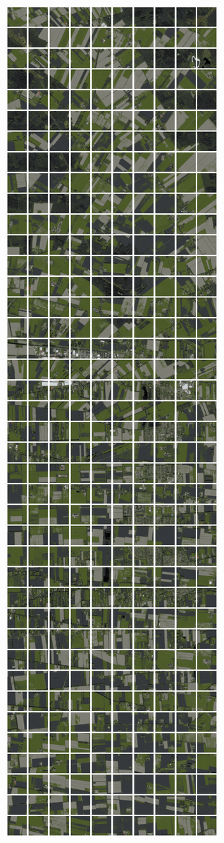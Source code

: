 <html>
<div>
<img src="https://github.com/HakkaTjakka/NL_TILE_MAP/blob/main/18/639/-1053/r.6390.-10530.png" height="44" width="44">
<img src="https://github.com/HakkaTjakka/NL_TILE_MAP/blob/main/18/639/-1053/r.6391.-10530.png" height="44" width="44">
<img src="https://github.com/HakkaTjakka/NL_TILE_MAP/blob/main/18/639/-1053/r.6392.-10530.png" height="44" width="44">
<img src="https://github.com/HakkaTjakka/NL_TILE_MAP/blob/main/18/639/-1053/r.6393.-10530.png" height="44" width="44">
<img src="https://github.com/HakkaTjakka/NL_TILE_MAP/blob/main/18/639/-1053/r.6394.-10530.png" height="44" width="44">
<img src="https://github.com/HakkaTjakka/NL_TILE_MAP/blob/main/18/639/-1053/r.6395.-10530.png" height="44" width="44">
<img src="https://github.com/HakkaTjakka/NL_TILE_MAP/blob/main/18/639/-1053/r.6396.-10530.png" height="44" width="44">
<img src="https://github.com/HakkaTjakka/NL_TILE_MAP/blob/main/18/639/-1053/r.6397.-10530.png" height="44" width="44">
<img src="https://github.com/HakkaTjakka/NL_TILE_MAP/blob/main/18/639/-1053/r.6398.-10530.png" height="44" width="44">
<img src="https://github.com/HakkaTjakka/NL_TILE_MAP/blob/main/18/639/-1053/r.6399.-10530.png" height="44" width="44">
<img src="https://github.com/HakkaTjakka/NL_TILE_MAP/blob/main/18/640/-1053/r.6400.-10530.png" height="44" width="44">
<img src="https://github.com/HakkaTjakka/NL_TILE_MAP/blob/main/18/640/-1053/r.6401.-10530.png" height="44" width="44">
<img src="https://github.com/HakkaTjakka/NL_TILE_MAP/blob/main/18/640/-1053/r.6402.-10530.png" height="44" width="44">
<img src="https://github.com/HakkaTjakka/NL_TILE_MAP/blob/main/18/640/-1053/r.6403.-10530.png" height="44" width="44">
<img src="https://github.com/HakkaTjakka/NL_TILE_MAP/blob/main/18/640/-1053/r.6404.-10530.png" height="44" width="44">
<img src="https://github.com/HakkaTjakka/NL_TILE_MAP/blob/main/18/640/-1053/r.6405.-10530.png" height="44" width="44">
<img src="https://github.com/HakkaTjakka/NL_TILE_MAP/blob/main/18/640/-1053/r.6406.-10530.png" height="44" width="44">
<img src="https://github.com/HakkaTjakka/NL_TILE_MAP/blob/main/18/640/-1053/r.6407.-10530.png" height="44" width="44">
<img src="https://github.com/HakkaTjakka/NL_TILE_MAP/blob/main/18/640/-1053/r.6408.-10530.png" height="44" width="44">
<img src="https://github.com/HakkaTjakka/NL_TILE_MAP/blob/main/18/640/-1053/r.6409.-10530.png" height="44" width="44">
<br>
<img src="https://github.com/HakkaTjakka/NL_TILE_MAP/blob/main/18/639/-1053/r.6390.-10529.png" height="44" width="44">
<img src="https://github.com/HakkaTjakka/NL_TILE_MAP/blob/main/18/639/-1053/r.6391.-10529.png" height="44" width="44">
<img src="https://github.com/HakkaTjakka/NL_TILE_MAP/blob/main/18/639/-1053/r.6392.-10529.png" height="44" width="44">
<img src="https://github.com/HakkaTjakka/NL_TILE_MAP/blob/main/18/639/-1053/r.6393.-10529.png" height="44" width="44">
<img src="https://github.com/HakkaTjakka/NL_TILE_MAP/blob/main/18/639/-1053/r.6394.-10529.png" height="44" width="44">
<img src="https://github.com/HakkaTjakka/NL_TILE_MAP/blob/main/18/639/-1053/r.6395.-10529.png" height="44" width="44">
<img src="https://github.com/HakkaTjakka/NL_TILE_MAP/blob/main/18/639/-1053/r.6396.-10529.png" height="44" width="44">
<img src="https://github.com/HakkaTjakka/NL_TILE_MAP/blob/main/18/639/-1053/r.6397.-10529.png" height="44" width="44">
<img src="https://github.com/HakkaTjakka/NL_TILE_MAP/blob/main/18/639/-1053/r.6398.-10529.png" height="44" width="44">
<img src="https://github.com/HakkaTjakka/NL_TILE_MAP/blob/main/18/639/-1053/r.6399.-10529.png" height="44" width="44">
<img src="https://github.com/HakkaTjakka/NL_TILE_MAP/blob/main/18/640/-1053/r.6400.-10529.png" height="44" width="44">
<img src="https://github.com/HakkaTjakka/NL_TILE_MAP/blob/main/18/640/-1053/r.6401.-10529.png" height="44" width="44">
<img src="https://github.com/HakkaTjakka/NL_TILE_MAP/blob/main/18/640/-1053/r.6402.-10529.png" height="44" width="44">
<img src="https://github.com/HakkaTjakka/NL_TILE_MAP/blob/main/18/640/-1053/r.6403.-10529.png" height="44" width="44">
<img src="https://github.com/HakkaTjakka/NL_TILE_MAP/blob/main/18/640/-1053/r.6404.-10529.png" height="44" width="44">
<img src="https://github.com/HakkaTjakka/NL_TILE_MAP/blob/main/18/640/-1053/r.6405.-10529.png" height="44" width="44">
<img src="https://github.com/HakkaTjakka/NL_TILE_MAP/blob/main/18/640/-1053/r.6406.-10529.png" height="44" width="44">
<img src="https://github.com/HakkaTjakka/NL_TILE_MAP/blob/main/18/640/-1053/r.6407.-10529.png" height="44" width="44">
<img src="https://github.com/HakkaTjakka/NL_TILE_MAP/blob/main/18/640/-1053/r.6408.-10529.png" height="44" width="44">
<img src="https://github.com/HakkaTjakka/NL_TILE_MAP/blob/main/18/640/-1053/r.6409.-10529.png" height="44" width="44">
<br>
<img src="https://github.com/HakkaTjakka/NL_TILE_MAP/blob/main/18/639/-1053/r.6390.-10528.png" height="44" width="44">
<img src="https://github.com/HakkaTjakka/NL_TILE_MAP/blob/main/18/639/-1053/r.6391.-10528.png" height="44" width="44">
<img src="https://github.com/HakkaTjakka/NL_TILE_MAP/blob/main/18/639/-1053/r.6392.-10528.png" height="44" width="44">
<img src="https://github.com/HakkaTjakka/NL_TILE_MAP/blob/main/18/639/-1053/r.6393.-10528.png" height="44" width="44">
<img src="https://github.com/HakkaTjakka/NL_TILE_MAP/blob/main/18/639/-1053/r.6394.-10528.png" height="44" width="44">
<img src="https://github.com/HakkaTjakka/NL_TILE_MAP/blob/main/18/639/-1053/r.6395.-10528.png" height="44" width="44">
<img src="https://github.com/HakkaTjakka/NL_TILE_MAP/blob/main/18/639/-1053/r.6396.-10528.png" height="44" width="44">
<img src="https://github.com/HakkaTjakka/NL_TILE_MAP/blob/main/18/639/-1053/r.6397.-10528.png" height="44" width="44">
<img src="https://github.com/HakkaTjakka/NL_TILE_MAP/blob/main/18/639/-1053/r.6398.-10528.png" height="44" width="44">
<img src="https://github.com/HakkaTjakka/NL_TILE_MAP/blob/main/18/639/-1053/r.6399.-10528.png" height="44" width="44">
<img src="https://github.com/HakkaTjakka/NL_TILE_MAP/blob/main/18/640/-1053/r.6400.-10528.png" height="44" width="44">
<img src="https://github.com/HakkaTjakka/NL_TILE_MAP/blob/main/18/640/-1053/r.6401.-10528.png" height="44" width="44">
<img src="https://github.com/HakkaTjakka/NL_TILE_MAP/blob/main/18/640/-1053/r.6402.-10528.png" height="44" width="44">
<img src="https://github.com/HakkaTjakka/NL_TILE_MAP/blob/main/18/640/-1053/r.6403.-10528.png" height="44" width="44">
<img src="https://github.com/HakkaTjakka/NL_TILE_MAP/blob/main/18/640/-1053/r.6404.-10528.png" height="44" width="44">
<img src="https://github.com/HakkaTjakka/NL_TILE_MAP/blob/main/18/640/-1053/r.6405.-10528.png" height="44" width="44">
<img src="https://github.com/HakkaTjakka/NL_TILE_MAP/blob/main/18/640/-1053/r.6406.-10528.png" height="44" width="44">
<img src="https://github.com/HakkaTjakka/NL_TILE_MAP/blob/main/18/640/-1053/r.6407.-10528.png" height="44" width="44">
<img src="https://github.com/HakkaTjakka/NL_TILE_MAP/blob/main/18/640/-1053/r.6408.-10528.png" height="44" width="44">
<img src="https://github.com/HakkaTjakka/NL_TILE_MAP/blob/main/18/640/-1053/r.6409.-10528.png" height="44" width="44">
<br>
<img src="https://github.com/HakkaTjakka/NL_TILE_MAP/blob/main/18/639/-1053/r.6390.-10527.png" height="44" width="44">
<img src="https://github.com/HakkaTjakka/NL_TILE_MAP/blob/main/18/639/-1053/r.6391.-10527.png" height="44" width="44">
<img src="https://github.com/HakkaTjakka/NL_TILE_MAP/blob/main/18/639/-1053/r.6392.-10527.png" height="44" width="44">
<img src="https://github.com/HakkaTjakka/NL_TILE_MAP/blob/main/18/639/-1053/r.6393.-10527.png" height="44" width="44">
<img src="https://github.com/HakkaTjakka/NL_TILE_MAP/blob/main/18/639/-1053/r.6394.-10527.png" height="44" width="44">
<img src="https://github.com/HakkaTjakka/NL_TILE_MAP/blob/main/18/639/-1053/r.6395.-10527.png" height="44" width="44">
<img src="https://github.com/HakkaTjakka/NL_TILE_MAP/blob/main/18/639/-1053/r.6396.-10527.png" height="44" width="44">
<img src="https://github.com/HakkaTjakka/NL_TILE_MAP/blob/main/18/639/-1053/r.6397.-10527.png" height="44" width="44">
<img src="https://github.com/HakkaTjakka/NL_TILE_MAP/blob/main/18/639/-1053/r.6398.-10527.png" height="44" width="44">
<img src="https://github.com/HakkaTjakka/NL_TILE_MAP/blob/main/18/639/-1053/r.6399.-10527.png" height="44" width="44">
<img src="https://github.com/HakkaTjakka/NL_TILE_MAP/blob/main/18/640/-1053/r.6400.-10527.png" height="44" width="44">
<img src="https://github.com/HakkaTjakka/NL_TILE_MAP/blob/main/18/640/-1053/r.6401.-10527.png" height="44" width="44">
<img src="https://github.com/HakkaTjakka/NL_TILE_MAP/blob/main/18/640/-1053/r.6402.-10527.png" height="44" width="44">
<img src="https://github.com/HakkaTjakka/NL_TILE_MAP/blob/main/18/640/-1053/r.6403.-10527.png" height="44" width="44">
<img src="https://github.com/HakkaTjakka/NL_TILE_MAP/blob/main/18/640/-1053/r.6404.-10527.png" height="44" width="44">
<img src="https://github.com/HakkaTjakka/NL_TILE_MAP/blob/main/18/640/-1053/r.6405.-10527.png" height="44" width="44">
<img src="https://github.com/HakkaTjakka/NL_TILE_MAP/blob/main/18/640/-1053/r.6406.-10527.png" height="44" width="44">
<img src="https://github.com/HakkaTjakka/NL_TILE_MAP/blob/main/18/640/-1053/r.6407.-10527.png" height="44" width="44">
<img src="https://github.com/HakkaTjakka/NL_TILE_MAP/blob/main/18/640/-1053/r.6408.-10527.png" height="44" width="44">
<img src="https://github.com/HakkaTjakka/NL_TILE_MAP/blob/main/18/640/-1053/r.6409.-10527.png" height="44" width="44">
<br>
<img src="https://github.com/HakkaTjakka/NL_TILE_MAP/blob/main/18/639/-1053/r.6390.-10526.png" height="44" width="44">
<img src="https://github.com/HakkaTjakka/NL_TILE_MAP/blob/main/18/639/-1053/r.6391.-10526.png" height="44" width="44">
<img src="https://github.com/HakkaTjakka/NL_TILE_MAP/blob/main/18/639/-1053/r.6392.-10526.png" height="44" width="44">
<img src="https://github.com/HakkaTjakka/NL_TILE_MAP/blob/main/18/639/-1053/r.6393.-10526.png" height="44" width="44">
<img src="https://github.com/HakkaTjakka/NL_TILE_MAP/blob/main/18/639/-1053/r.6394.-10526.png" height="44" width="44">
<img src="https://github.com/HakkaTjakka/NL_TILE_MAP/blob/main/18/639/-1053/r.6395.-10526.png" height="44" width="44">
<img src="https://github.com/HakkaTjakka/NL_TILE_MAP/blob/main/18/639/-1053/r.6396.-10526.png" height="44" width="44">
<img src="https://github.com/HakkaTjakka/NL_TILE_MAP/blob/main/18/639/-1053/r.6397.-10526.png" height="44" width="44">
<img src="https://github.com/HakkaTjakka/NL_TILE_MAP/blob/main/18/639/-1053/r.6398.-10526.png" height="44" width="44">
<img src="https://github.com/HakkaTjakka/NL_TILE_MAP/blob/main/18/639/-1053/r.6399.-10526.png" height="44" width="44">
<img src="https://github.com/HakkaTjakka/NL_TILE_MAP/blob/main/18/640/-1053/r.6400.-10526.png" height="44" width="44">
<img src="https://github.com/HakkaTjakka/NL_TILE_MAP/blob/main/18/640/-1053/r.6401.-10526.png" height="44" width="44">
<img src="https://github.com/HakkaTjakka/NL_TILE_MAP/blob/main/18/640/-1053/r.6402.-10526.png" height="44" width="44">
<img src="https://github.com/HakkaTjakka/NL_TILE_MAP/blob/main/18/640/-1053/r.6403.-10526.png" height="44" width="44">
<img src="https://github.com/HakkaTjakka/NL_TILE_MAP/blob/main/18/640/-1053/r.6404.-10526.png" height="44" width="44">
<img src="https://github.com/HakkaTjakka/NL_TILE_MAP/blob/main/18/640/-1053/r.6405.-10526.png" height="44" width="44">
<img src="https://github.com/HakkaTjakka/NL_TILE_MAP/blob/main/18/640/-1053/r.6406.-10526.png" height="44" width="44">
<img src="https://github.com/HakkaTjakka/NL_TILE_MAP/blob/main/18/640/-1053/r.6407.-10526.png" height="44" width="44">
<img src="https://github.com/HakkaTjakka/NL_TILE_MAP/blob/main/18/640/-1053/r.6408.-10526.png" height="44" width="44">
<img src="https://github.com/HakkaTjakka/NL_TILE_MAP/blob/main/18/640/-1053/r.6409.-10526.png" height="44" width="44">
<br>
<img src="https://github.com/HakkaTjakka/NL_TILE_MAP/blob/main/18/639/-1053/r.6390.-10525.png" height="44" width="44">
<img src="https://github.com/HakkaTjakka/NL_TILE_MAP/blob/main/18/639/-1053/r.6391.-10525.png" height="44" width="44">
<img src="https://github.com/HakkaTjakka/NL_TILE_MAP/blob/main/18/639/-1053/r.6392.-10525.png" height="44" width="44">
<img src="https://github.com/HakkaTjakka/NL_TILE_MAP/blob/main/18/639/-1053/r.6393.-10525.png" height="44" width="44">
<img src="https://github.com/HakkaTjakka/NL_TILE_MAP/blob/main/18/639/-1053/r.6394.-10525.png" height="44" width="44">
<img src="https://github.com/HakkaTjakka/NL_TILE_MAP/blob/main/18/639/-1053/r.6395.-10525.png" height="44" width="44">
<img src="https://github.com/HakkaTjakka/NL_TILE_MAP/blob/main/18/639/-1053/r.6396.-10525.png" height="44" width="44">
<img src="https://github.com/HakkaTjakka/NL_TILE_MAP/blob/main/18/639/-1053/r.6397.-10525.png" height="44" width="44">
<img src="https://github.com/HakkaTjakka/NL_TILE_MAP/blob/main/18/639/-1053/r.6398.-10525.png" height="44" width="44">
<img src="https://github.com/HakkaTjakka/NL_TILE_MAP/blob/main/18/639/-1053/r.6399.-10525.png" height="44" width="44">
<img src="https://github.com/HakkaTjakka/NL_TILE_MAP/blob/main/18/640/-1053/r.6400.-10525.png" height="44" width="44">
<img src="https://github.com/HakkaTjakka/NL_TILE_MAP/blob/main/18/640/-1053/r.6401.-10525.png" height="44" width="44">
<img src="https://github.com/HakkaTjakka/NL_TILE_MAP/blob/main/18/640/-1053/r.6402.-10525.png" height="44" width="44">
<img src="https://github.com/HakkaTjakka/NL_TILE_MAP/blob/main/18/640/-1053/r.6403.-10525.png" height="44" width="44">
<img src="https://github.com/HakkaTjakka/NL_TILE_MAP/blob/main/18/640/-1053/r.6404.-10525.png" height="44" width="44">
<img src="https://github.com/HakkaTjakka/NL_TILE_MAP/blob/main/18/640/-1053/r.6405.-10525.png" height="44" width="44">
<img src="https://github.com/HakkaTjakka/NL_TILE_MAP/blob/main/18/640/-1053/r.6406.-10525.png" height="44" width="44">
<img src="https://github.com/HakkaTjakka/NL_TILE_MAP/blob/main/18/640/-1053/r.6407.-10525.png" height="44" width="44">
<img src="https://github.com/HakkaTjakka/NL_TILE_MAP/blob/main/18/640/-1053/r.6408.-10525.png" height="44" width="44">
<img src="https://github.com/HakkaTjakka/NL_TILE_MAP/blob/main/18/640/-1053/r.6409.-10525.png" height="44" width="44">
<br>
<img src="https://github.com/HakkaTjakka/NL_TILE_MAP/blob/main/18/639/-1053/r.6390.-10524.png" height="44" width="44">
<img src="https://github.com/HakkaTjakka/NL_TILE_MAP/blob/main/18/639/-1053/r.6391.-10524.png" height="44" width="44">
<img src="https://github.com/HakkaTjakka/NL_TILE_MAP/blob/main/18/639/-1053/r.6392.-10524.png" height="44" width="44">
<img src="https://github.com/HakkaTjakka/NL_TILE_MAP/blob/main/18/639/-1053/r.6393.-10524.png" height="44" width="44">
<img src="https://github.com/HakkaTjakka/NL_TILE_MAP/blob/main/18/639/-1053/r.6394.-10524.png" height="44" width="44">
<img src="https://github.com/HakkaTjakka/NL_TILE_MAP/blob/main/18/639/-1053/r.6395.-10524.png" height="44" width="44">
<img src="https://github.com/HakkaTjakka/NL_TILE_MAP/blob/main/18/639/-1053/r.6396.-10524.png" height="44" width="44">
<img src="https://github.com/HakkaTjakka/NL_TILE_MAP/blob/main/18/639/-1053/r.6397.-10524.png" height="44" width="44">
<img src="https://github.com/HakkaTjakka/NL_TILE_MAP/blob/main/18/639/-1053/r.6398.-10524.png" height="44" width="44">
<img src="https://github.com/HakkaTjakka/NL_TILE_MAP/blob/main/18/639/-1053/r.6399.-10524.png" height="44" width="44">
<img src="https://github.com/HakkaTjakka/NL_TILE_MAP/blob/main/18/640/-1053/r.6400.-10524.png" height="44" width="44">
<img src="https://github.com/HakkaTjakka/NL_TILE_MAP/blob/main/18/640/-1053/r.6401.-10524.png" height="44" width="44">
<img src="https://github.com/HakkaTjakka/NL_TILE_MAP/blob/main/18/640/-1053/r.6402.-10524.png" height="44" width="44">
<img src="https://github.com/HakkaTjakka/NL_TILE_MAP/blob/main/18/640/-1053/r.6403.-10524.png" height="44" width="44">
<img src="https://github.com/HakkaTjakka/NL_TILE_MAP/blob/main/18/640/-1053/r.6404.-10524.png" height="44" width="44">
<img src="https://github.com/HakkaTjakka/NL_TILE_MAP/blob/main/18/640/-1053/r.6405.-10524.png" height="44" width="44">
<img src="https://github.com/HakkaTjakka/NL_TILE_MAP/blob/main/18/640/-1053/r.6406.-10524.png" height="44" width="44">
<img src="https://github.com/HakkaTjakka/NL_TILE_MAP/blob/main/18/640/-1053/r.6407.-10524.png" height="44" width="44">
<img src="https://github.com/HakkaTjakka/NL_TILE_MAP/blob/main/18/640/-1053/r.6408.-10524.png" height="44" width="44">
<img src="https://github.com/HakkaTjakka/NL_TILE_MAP/blob/main/18/640/-1053/r.6409.-10524.png" height="44" width="44">
<br>
<img src="https://github.com/HakkaTjakka/NL_TILE_MAP/blob/main/18/639/-1053/r.6390.-10523.png" height="44" width="44">
<img src="https://github.com/HakkaTjakka/NL_TILE_MAP/blob/main/18/639/-1053/r.6391.-10523.png" height="44" width="44">
<img src="https://github.com/HakkaTjakka/NL_TILE_MAP/blob/main/18/639/-1053/r.6392.-10523.png" height="44" width="44">
<img src="https://github.com/HakkaTjakka/NL_TILE_MAP/blob/main/18/639/-1053/r.6393.-10523.png" height="44" width="44">
<img src="https://github.com/HakkaTjakka/NL_TILE_MAP/blob/main/18/639/-1053/r.6394.-10523.png" height="44" width="44">
<img src="https://github.com/HakkaTjakka/NL_TILE_MAP/blob/main/18/639/-1053/r.6395.-10523.png" height="44" width="44">
<img src="https://github.com/HakkaTjakka/NL_TILE_MAP/blob/main/18/639/-1053/r.6396.-10523.png" height="44" width="44">
<img src="https://github.com/HakkaTjakka/NL_TILE_MAP/blob/main/18/639/-1053/r.6397.-10523.png" height="44" width="44">
<img src="https://github.com/HakkaTjakka/NL_TILE_MAP/blob/main/18/639/-1053/r.6398.-10523.png" height="44" width="44">
<img src="https://github.com/HakkaTjakka/NL_TILE_MAP/blob/main/18/639/-1053/r.6399.-10523.png" height="44" width="44">
<img src="https://github.com/HakkaTjakka/NL_TILE_MAP/blob/main/18/640/-1053/r.6400.-10523.png" height="44" width="44">
<img src="https://github.com/HakkaTjakka/NL_TILE_MAP/blob/main/18/640/-1053/r.6401.-10523.png" height="44" width="44">
<img src="https://github.com/HakkaTjakka/NL_TILE_MAP/blob/main/18/640/-1053/r.6402.-10523.png" height="44" width="44">
<img src="https://github.com/HakkaTjakka/NL_TILE_MAP/blob/main/18/640/-1053/r.6403.-10523.png" height="44" width="44">
<img src="https://github.com/HakkaTjakka/NL_TILE_MAP/blob/main/18/640/-1053/r.6404.-10523.png" height="44" width="44">
<img src="https://github.com/HakkaTjakka/NL_TILE_MAP/blob/main/18/640/-1053/r.6405.-10523.png" height="44" width="44">
<img src="https://github.com/HakkaTjakka/NL_TILE_MAP/blob/main/18/640/-1053/r.6406.-10523.png" height="44" width="44">
<img src="https://github.com/HakkaTjakka/NL_TILE_MAP/blob/main/18/640/-1053/r.6407.-10523.png" height="44" width="44">
<img src="https://github.com/HakkaTjakka/NL_TILE_MAP/blob/main/18/640/-1053/r.6408.-10523.png" height="44" width="44">
<img src="https://github.com/HakkaTjakka/NL_TILE_MAP/blob/main/18/640/-1053/r.6409.-10523.png" height="44" width="44">
<br>
<img src="https://github.com/HakkaTjakka/NL_TILE_MAP/blob/main/18/639/-1053/r.6390.-10522.png" height="44" width="44">
<img src="https://github.com/HakkaTjakka/NL_TILE_MAP/blob/main/18/639/-1053/r.6391.-10522.png" height="44" width="44">
<img src="https://github.com/HakkaTjakka/NL_TILE_MAP/blob/main/18/639/-1053/r.6392.-10522.png" height="44" width="44">
<img src="https://github.com/HakkaTjakka/NL_TILE_MAP/blob/main/18/639/-1053/r.6393.-10522.png" height="44" width="44">
<img src="https://github.com/HakkaTjakka/NL_TILE_MAP/blob/main/18/639/-1053/r.6394.-10522.png" height="44" width="44">
<img src="https://github.com/HakkaTjakka/NL_TILE_MAP/blob/main/18/639/-1053/r.6395.-10522.png" height="44" width="44">
<img src="https://github.com/HakkaTjakka/NL_TILE_MAP/blob/main/18/639/-1053/r.6396.-10522.png" height="44" width="44">
<img src="https://github.com/HakkaTjakka/NL_TILE_MAP/blob/main/18/639/-1053/r.6397.-10522.png" height="44" width="44">
<img src="https://github.com/HakkaTjakka/NL_TILE_MAP/blob/main/18/639/-1053/r.6398.-10522.png" height="44" width="44">
<img src="https://github.com/HakkaTjakka/NL_TILE_MAP/blob/main/18/639/-1053/r.6399.-10522.png" height="44" width="44">
<img src="https://github.com/HakkaTjakka/NL_TILE_MAP/blob/main/18/640/-1053/r.6400.-10522.png" height="44" width="44">
<img src="https://github.com/HakkaTjakka/NL_TILE_MAP/blob/main/18/640/-1053/r.6401.-10522.png" height="44" width="44">
<img src="https://github.com/HakkaTjakka/NL_TILE_MAP/blob/main/18/640/-1053/r.6402.-10522.png" height="44" width="44">
<img src="https://github.com/HakkaTjakka/NL_TILE_MAP/blob/main/18/640/-1053/r.6403.-10522.png" height="44" width="44">
<img src="https://github.com/HakkaTjakka/NL_TILE_MAP/blob/main/18/640/-1053/r.6404.-10522.png" height="44" width="44">
<img src="https://github.com/HakkaTjakka/NL_TILE_MAP/blob/main/18/640/-1053/r.6405.-10522.png" height="44" width="44">
<img src="https://github.com/HakkaTjakka/NL_TILE_MAP/blob/main/18/640/-1053/r.6406.-10522.png" height="44" width="44">
<img src="https://github.com/HakkaTjakka/NL_TILE_MAP/blob/main/18/640/-1053/r.6407.-10522.png" height="44" width="44">
<img src="https://github.com/HakkaTjakka/NL_TILE_MAP/blob/main/18/640/-1053/r.6408.-10522.png" height="44" width="44">
<img src="https://github.com/HakkaTjakka/NL_TILE_MAP/blob/main/18/640/-1053/r.6409.-10522.png" height="44" width="44">
<br>
<img src="https://github.com/HakkaTjakka/NL_TILE_MAP/blob/main/18/639/-1053/r.6390.-10521.png" height="44" width="44">
<img src="https://github.com/HakkaTjakka/NL_TILE_MAP/blob/main/18/639/-1053/r.6391.-10521.png" height="44" width="44">
<img src="https://github.com/HakkaTjakka/NL_TILE_MAP/blob/main/18/639/-1053/r.6392.-10521.png" height="44" width="44">
<img src="https://github.com/HakkaTjakka/NL_TILE_MAP/blob/main/18/639/-1053/r.6393.-10521.png" height="44" width="44">
<img src="https://github.com/HakkaTjakka/NL_TILE_MAP/blob/main/18/639/-1053/r.6394.-10521.png" height="44" width="44">
<img src="https://github.com/HakkaTjakka/NL_TILE_MAP/blob/main/18/639/-1053/r.6395.-10521.png" height="44" width="44">
<img src="https://github.com/HakkaTjakka/NL_TILE_MAP/blob/main/18/639/-1053/r.6396.-10521.png" height="44" width="44">
<img src="https://github.com/HakkaTjakka/NL_TILE_MAP/blob/main/18/639/-1053/r.6397.-10521.png" height="44" width="44">
<img src="https://github.com/HakkaTjakka/NL_TILE_MAP/blob/main/18/639/-1053/r.6398.-10521.png" height="44" width="44">
<img src="https://github.com/HakkaTjakka/NL_TILE_MAP/blob/main/18/639/-1053/r.6399.-10521.png" height="44" width="44">
<img src="https://github.com/HakkaTjakka/NL_TILE_MAP/blob/main/18/640/-1053/r.6400.-10521.png" height="44" width="44">
<img src="https://github.com/HakkaTjakka/NL_TILE_MAP/blob/main/18/640/-1053/r.6401.-10521.png" height="44" width="44">
<img src="https://github.com/HakkaTjakka/NL_TILE_MAP/blob/main/18/640/-1053/r.6402.-10521.png" height="44" width="44">
<img src="https://github.com/HakkaTjakka/NL_TILE_MAP/blob/main/18/640/-1053/r.6403.-10521.png" height="44" width="44">
<img src="https://github.com/HakkaTjakka/NL_TILE_MAP/blob/main/18/640/-1053/r.6404.-10521.png" height="44" width="44">
<img src="https://github.com/HakkaTjakka/NL_TILE_MAP/blob/main/18/640/-1053/r.6405.-10521.png" height="44" width="44">
<img src="https://github.com/HakkaTjakka/NL_TILE_MAP/blob/main/18/640/-1053/r.6406.-10521.png" height="44" width="44">
<img src="https://github.com/HakkaTjakka/NL_TILE_MAP/blob/main/18/640/-1053/r.6407.-10521.png" height="44" width="44">
<img src="https://github.com/HakkaTjakka/NL_TILE_MAP/blob/main/18/640/-1053/r.6408.-10521.png" height="44" width="44">
<img src="https://github.com/HakkaTjakka/NL_TILE_MAP/blob/main/18/640/-1053/r.6409.-10521.png" height="44" width="44">
<br>
<img src="https://github.com/HakkaTjakka/NL_TILE_MAP/blob/main/18/639/-1052/r.6390.-10520.png" height="44" width="44">
<img src="https://github.com/HakkaTjakka/NL_TILE_MAP/blob/main/18/639/-1052/r.6391.-10520.png" height="44" width="44">
<img src="https://github.com/HakkaTjakka/NL_TILE_MAP/blob/main/18/639/-1052/r.6392.-10520.png" height="44" width="44">
<img src="https://github.com/HakkaTjakka/NL_TILE_MAP/blob/main/18/639/-1052/r.6393.-10520.png" height="44" width="44">
<img src="https://github.com/HakkaTjakka/NL_TILE_MAP/blob/main/18/639/-1052/r.6394.-10520.png" height="44" width="44">
<img src="https://github.com/HakkaTjakka/NL_TILE_MAP/blob/main/18/639/-1052/r.6395.-10520.png" height="44" width="44">
<img src="https://github.com/HakkaTjakka/NL_TILE_MAP/blob/main/18/639/-1052/r.6396.-10520.png" height="44" width="44">
<img src="https://github.com/HakkaTjakka/NL_TILE_MAP/blob/main/18/639/-1052/r.6397.-10520.png" height="44" width="44">
<img src="https://github.com/HakkaTjakka/NL_TILE_MAP/blob/main/18/639/-1052/r.6398.-10520.png" height="44" width="44">
<img src="https://github.com/HakkaTjakka/NL_TILE_MAP/blob/main/18/639/-1052/r.6399.-10520.png" height="44" width="44">
<img src="https://github.com/HakkaTjakka/NL_TILE_MAP/blob/main/18/640/-1052/r.6400.-10520.png" height="44" width="44">
<img src="https://github.com/HakkaTjakka/NL_TILE_MAP/blob/main/18/640/-1052/r.6401.-10520.png" height="44" width="44">
<img src="https://github.com/HakkaTjakka/NL_TILE_MAP/blob/main/18/640/-1052/r.6402.-10520.png" height="44" width="44">
<img src="https://github.com/HakkaTjakka/NL_TILE_MAP/blob/main/18/640/-1052/r.6403.-10520.png" height="44" width="44">
<img src="https://github.com/HakkaTjakka/NL_TILE_MAP/blob/main/18/640/-1052/r.6404.-10520.png" height="44" width="44">
<img src="https://github.com/HakkaTjakka/NL_TILE_MAP/blob/main/18/640/-1052/r.6405.-10520.png" height="44" width="44">
<img src="https://github.com/HakkaTjakka/NL_TILE_MAP/blob/main/18/640/-1052/r.6406.-10520.png" height="44" width="44">
<img src="https://github.com/HakkaTjakka/NL_TILE_MAP/blob/main/18/640/-1052/r.6407.-10520.png" height="44" width="44">
<img src="https://github.com/HakkaTjakka/NL_TILE_MAP/blob/main/18/640/-1052/r.6408.-10520.png" height="44" width="44">
<img src="https://github.com/HakkaTjakka/NL_TILE_MAP/blob/main/18/640/-1052/r.6409.-10520.png" height="44" width="44">
<br>
<img src="https://github.com/HakkaTjakka/NL_TILE_MAP/blob/main/18/639/-1052/r.6390.-10519.png" height="44" width="44">
<img src="https://github.com/HakkaTjakka/NL_TILE_MAP/blob/main/18/639/-1052/r.6391.-10519.png" height="44" width="44">
<img src="https://github.com/HakkaTjakka/NL_TILE_MAP/blob/main/18/639/-1052/r.6392.-10519.png" height="44" width="44">
<img src="https://github.com/HakkaTjakka/NL_TILE_MAP/blob/main/18/639/-1052/r.6393.-10519.png" height="44" width="44">
<img src="https://github.com/HakkaTjakka/NL_TILE_MAP/blob/main/18/639/-1052/r.6394.-10519.png" height="44" width="44">
<img src="https://github.com/HakkaTjakka/NL_TILE_MAP/blob/main/18/639/-1052/r.6395.-10519.png" height="44" width="44">
<img src="https://github.com/HakkaTjakka/NL_TILE_MAP/blob/main/18/639/-1052/r.6396.-10519.png" height="44" width="44">
<img src="https://github.com/HakkaTjakka/NL_TILE_MAP/blob/main/18/639/-1052/r.6397.-10519.png" height="44" width="44">
<img src="https://github.com/HakkaTjakka/NL_TILE_MAP/blob/main/18/639/-1052/r.6398.-10519.png" height="44" width="44">
<img src="https://github.com/HakkaTjakka/NL_TILE_MAP/blob/main/18/639/-1052/r.6399.-10519.png" height="44" width="44">
<img src="https://github.com/HakkaTjakka/NL_TILE_MAP/blob/main/18/640/-1052/r.6400.-10519.png" height="44" width="44">
<img src="https://github.com/HakkaTjakka/NL_TILE_MAP/blob/main/18/640/-1052/r.6401.-10519.png" height="44" width="44">
<img src="https://github.com/HakkaTjakka/NL_TILE_MAP/blob/main/18/640/-1052/r.6402.-10519.png" height="44" width="44">
<img src="https://github.com/HakkaTjakka/NL_TILE_MAP/blob/main/18/640/-1052/r.6403.-10519.png" height="44" width="44">
<img src="https://github.com/HakkaTjakka/NL_TILE_MAP/blob/main/18/640/-1052/r.6404.-10519.png" height="44" width="44">
<img src="https://github.com/HakkaTjakka/NL_TILE_MAP/blob/main/18/640/-1052/r.6405.-10519.png" height="44" width="44">
<img src="https://github.com/HakkaTjakka/NL_TILE_MAP/blob/main/18/640/-1052/r.6406.-10519.png" height="44" width="44">
<img src="https://github.com/HakkaTjakka/NL_TILE_MAP/blob/main/18/640/-1052/r.6407.-10519.png" height="44" width="44">
<img src="https://github.com/HakkaTjakka/NL_TILE_MAP/blob/main/18/640/-1052/r.6408.-10519.png" height="44" width="44">
<img src="https://github.com/HakkaTjakka/NL_TILE_MAP/blob/main/18/640/-1052/r.6409.-10519.png" height="44" width="44">
<br>
<img src="https://github.com/HakkaTjakka/NL_TILE_MAP/blob/main/18/639/-1052/r.6390.-10518.png" height="44" width="44">
<img src="https://github.com/HakkaTjakka/NL_TILE_MAP/blob/main/18/639/-1052/r.6391.-10518.png" height="44" width="44">
<img src="https://github.com/HakkaTjakka/NL_TILE_MAP/blob/main/18/639/-1052/r.6392.-10518.png" height="44" width="44">
<img src="https://github.com/HakkaTjakka/NL_TILE_MAP/blob/main/18/639/-1052/r.6393.-10518.png" height="44" width="44">
<img src="https://github.com/HakkaTjakka/NL_TILE_MAP/blob/main/18/639/-1052/r.6394.-10518.png" height="44" width="44">
<img src="https://github.com/HakkaTjakka/NL_TILE_MAP/blob/main/18/639/-1052/r.6395.-10518.png" height="44" width="44">
<img src="https://github.com/HakkaTjakka/NL_TILE_MAP/blob/main/18/639/-1052/r.6396.-10518.png" height="44" width="44">
<img src="https://github.com/HakkaTjakka/NL_TILE_MAP/blob/main/18/639/-1052/r.6397.-10518.png" height="44" width="44">
<img src="https://github.com/HakkaTjakka/NL_TILE_MAP/blob/main/18/639/-1052/r.6398.-10518.png" height="44" width="44">
<img src="https://github.com/HakkaTjakka/NL_TILE_MAP/blob/main/18/639/-1052/r.6399.-10518.png" height="44" width="44">
<img src="https://github.com/HakkaTjakka/NL_TILE_MAP/blob/main/18/640/-1052/r.6400.-10518.png" height="44" width="44">
<img src="https://github.com/HakkaTjakka/NL_TILE_MAP/blob/main/18/640/-1052/r.6401.-10518.png" height="44" width="44">
<img src="https://github.com/HakkaTjakka/NL_TILE_MAP/blob/main/18/640/-1052/r.6402.-10518.png" height="44" width="44">
<img src="https://github.com/HakkaTjakka/NL_TILE_MAP/blob/main/18/640/-1052/r.6403.-10518.png" height="44" width="44">
<img src="https://github.com/HakkaTjakka/NL_TILE_MAP/blob/main/18/640/-1052/r.6404.-10518.png" height="44" width="44">
<img src="https://github.com/HakkaTjakka/NL_TILE_MAP/blob/main/18/640/-1052/r.6405.-10518.png" height="44" width="44">
<img src="https://github.com/HakkaTjakka/NL_TILE_MAP/blob/main/18/640/-1052/r.6406.-10518.png" height="44" width="44">
<img src="https://github.com/HakkaTjakka/NL_TILE_MAP/blob/main/18/640/-1052/r.6407.-10518.png" height="44" width="44">
<img src="https://github.com/HakkaTjakka/NL_TILE_MAP/blob/main/18/640/-1052/r.6408.-10518.png" height="44" width="44">
<img src="https://github.com/HakkaTjakka/NL_TILE_MAP/blob/main/18/640/-1052/r.6409.-10518.png" height="44" width="44">
<br>
<img src="https://github.com/HakkaTjakka/NL_TILE_MAP/blob/main/18/639/-1052/r.6390.-10517.png" height="44" width="44">
<img src="https://github.com/HakkaTjakka/NL_TILE_MAP/blob/main/18/639/-1052/r.6391.-10517.png" height="44" width="44">
<img src="https://github.com/HakkaTjakka/NL_TILE_MAP/blob/main/18/639/-1052/r.6392.-10517.png" height="44" width="44">
<img src="https://github.com/HakkaTjakka/NL_TILE_MAP/blob/main/18/639/-1052/r.6393.-10517.png" height="44" width="44">
<img src="https://github.com/HakkaTjakka/NL_TILE_MAP/blob/main/18/639/-1052/r.6394.-10517.png" height="44" width="44">
<img src="https://github.com/HakkaTjakka/NL_TILE_MAP/blob/main/18/639/-1052/r.6395.-10517.png" height="44" width="44">
<img src="https://github.com/HakkaTjakka/NL_TILE_MAP/blob/main/18/639/-1052/r.6396.-10517.png" height="44" width="44">
<img src="https://github.com/HakkaTjakka/NL_TILE_MAP/blob/main/18/639/-1052/r.6397.-10517.png" height="44" width="44">
<img src="https://github.com/HakkaTjakka/NL_TILE_MAP/blob/main/18/639/-1052/r.6398.-10517.png" height="44" width="44">
<img src="https://github.com/HakkaTjakka/NL_TILE_MAP/blob/main/18/639/-1052/r.6399.-10517.png" height="44" width="44">
<img src="https://github.com/HakkaTjakka/NL_TILE_MAP/blob/main/18/640/-1052/r.6400.-10517.png" height="44" width="44">
<img src="https://github.com/HakkaTjakka/NL_TILE_MAP/blob/main/18/640/-1052/r.6401.-10517.png" height="44" width="44">
<img src="https://github.com/HakkaTjakka/NL_TILE_MAP/blob/main/18/640/-1052/r.6402.-10517.png" height="44" width="44">
<img src="https://github.com/HakkaTjakka/NL_TILE_MAP/blob/main/18/640/-1052/r.6403.-10517.png" height="44" width="44">
<img src="https://github.com/HakkaTjakka/NL_TILE_MAP/blob/main/18/640/-1052/r.6404.-10517.png" height="44" width="44">
<img src="https://github.com/HakkaTjakka/NL_TILE_MAP/blob/main/18/640/-1052/r.6405.-10517.png" height="44" width="44">
<img src="https://github.com/HakkaTjakka/NL_TILE_MAP/blob/main/18/640/-1052/r.6406.-10517.png" height="44" width="44">
<img src="https://github.com/HakkaTjakka/NL_TILE_MAP/blob/main/18/640/-1052/r.6407.-10517.png" height="44" width="44">
<img src="https://github.com/HakkaTjakka/NL_TILE_MAP/blob/main/18/640/-1052/r.6408.-10517.png" height="44" width="44">
<img src="https://github.com/HakkaTjakka/NL_TILE_MAP/blob/main/18/640/-1052/r.6409.-10517.png" height="44" width="44">
<br>
<img src="https://github.com/HakkaTjakka/NL_TILE_MAP/blob/main/18/639/-1052/r.6390.-10516.png" height="44" width="44">
<img src="https://github.com/HakkaTjakka/NL_TILE_MAP/blob/main/18/639/-1052/r.6391.-10516.png" height="44" width="44">
<img src="https://github.com/HakkaTjakka/NL_TILE_MAP/blob/main/18/639/-1052/r.6392.-10516.png" height="44" width="44">
<img src="https://github.com/HakkaTjakka/NL_TILE_MAP/blob/main/18/639/-1052/r.6393.-10516.png" height="44" width="44">
<img src="https://github.com/HakkaTjakka/NL_TILE_MAP/blob/main/18/639/-1052/r.6394.-10516.png" height="44" width="44">
<img src="https://github.com/HakkaTjakka/NL_TILE_MAP/blob/main/18/639/-1052/r.6395.-10516.png" height="44" width="44">
<img src="https://github.com/HakkaTjakka/NL_TILE_MAP/blob/main/18/639/-1052/r.6396.-10516.png" height="44" width="44">
<img src="https://github.com/HakkaTjakka/NL_TILE_MAP/blob/main/18/639/-1052/r.6397.-10516.png" height="44" width="44">
<img src="https://github.com/HakkaTjakka/NL_TILE_MAP/blob/main/18/639/-1052/r.6398.-10516.png" height="44" width="44">
<img src="https://github.com/HakkaTjakka/NL_TILE_MAP/blob/main/18/639/-1052/r.6399.-10516.png" height="44" width="44">
<img src="https://github.com/HakkaTjakka/NL_TILE_MAP/blob/main/18/640/-1052/r.6400.-10516.png" height="44" width="44">
<img src="https://github.com/HakkaTjakka/NL_TILE_MAP/blob/main/18/640/-1052/r.6401.-10516.png" height="44" width="44">
<img src="https://github.com/HakkaTjakka/NL_TILE_MAP/blob/main/18/640/-1052/r.6402.-10516.png" height="44" width="44">
<img src="https://github.com/HakkaTjakka/NL_TILE_MAP/blob/main/18/640/-1052/r.6403.-10516.png" height="44" width="44">
<img src="https://github.com/HakkaTjakka/NL_TILE_MAP/blob/main/18/640/-1052/r.6404.-10516.png" height="44" width="44">
<img src="https://github.com/HakkaTjakka/NL_TILE_MAP/blob/main/18/640/-1052/r.6405.-10516.png" height="44" width="44">
<img src="https://github.com/HakkaTjakka/NL_TILE_MAP/blob/main/18/640/-1052/r.6406.-10516.png" height="44" width="44">
<img src="https://github.com/HakkaTjakka/NL_TILE_MAP/blob/main/18/640/-1052/r.6407.-10516.png" height="44" width="44">
<img src="https://github.com/HakkaTjakka/NL_TILE_MAP/blob/main/18/640/-1052/r.6408.-10516.png" height="44" width="44">
<img src="https://github.com/HakkaTjakka/NL_TILE_MAP/blob/main/18/640/-1052/r.6409.-10516.png" height="44" width="44">
<br>
<img src="https://github.com/HakkaTjakka/NL_TILE_MAP/blob/main/18/639/-1052/r.6390.-10515.png" height="44" width="44">
<img src="https://github.com/HakkaTjakka/NL_TILE_MAP/blob/main/18/639/-1052/r.6391.-10515.png" height="44" width="44">
<img src="https://github.com/HakkaTjakka/NL_TILE_MAP/blob/main/18/639/-1052/r.6392.-10515.png" height="44" width="44">
<img src="https://github.com/HakkaTjakka/NL_TILE_MAP/blob/main/18/639/-1052/r.6393.-10515.png" height="44" width="44">
<img src="https://github.com/HakkaTjakka/NL_TILE_MAP/blob/main/18/639/-1052/r.6394.-10515.png" height="44" width="44">
<img src="https://github.com/HakkaTjakka/NL_TILE_MAP/blob/main/18/639/-1052/r.6395.-10515.png" height="44" width="44">
<img src="https://github.com/HakkaTjakka/NL_TILE_MAP/blob/main/18/639/-1052/r.6396.-10515.png" height="44" width="44">
<img src="https://github.com/HakkaTjakka/NL_TILE_MAP/blob/main/18/639/-1052/r.6397.-10515.png" height="44" width="44">
<img src="https://github.com/HakkaTjakka/NL_TILE_MAP/blob/main/18/639/-1052/r.6398.-10515.png" height="44" width="44">
<img src="https://github.com/HakkaTjakka/NL_TILE_MAP/blob/main/18/639/-1052/r.6399.-10515.png" height="44" width="44">
<img src="https://github.com/HakkaTjakka/NL_TILE_MAP/blob/main/18/640/-1052/r.6400.-10515.png" height="44" width="44">
<img src="https://github.com/HakkaTjakka/NL_TILE_MAP/blob/main/18/640/-1052/r.6401.-10515.png" height="44" width="44">
<img src="https://github.com/HakkaTjakka/NL_TILE_MAP/blob/main/18/640/-1052/r.6402.-10515.png" height="44" width="44">
<img src="https://github.com/HakkaTjakka/NL_TILE_MAP/blob/main/18/640/-1052/r.6403.-10515.png" height="44" width="44">
<img src="https://github.com/HakkaTjakka/NL_TILE_MAP/blob/main/18/640/-1052/r.6404.-10515.png" height="44" width="44">
<img src="https://github.com/HakkaTjakka/NL_TILE_MAP/blob/main/18/640/-1052/r.6405.-10515.png" height="44" width="44">
<img src="https://github.com/HakkaTjakka/NL_TILE_MAP/blob/main/18/640/-1052/r.6406.-10515.png" height="44" width="44">
<img src="https://github.com/HakkaTjakka/NL_TILE_MAP/blob/main/18/640/-1052/r.6407.-10515.png" height="44" width="44">
<img src="https://github.com/HakkaTjakka/NL_TILE_MAP/blob/main/18/640/-1052/r.6408.-10515.png" height="44" width="44">
<img src="https://github.com/HakkaTjakka/NL_TILE_MAP/blob/main/18/640/-1052/r.6409.-10515.png" height="44" width="44">
<br>
<img src="https://github.com/HakkaTjakka/NL_TILE_MAP/blob/main/18/639/-1052/r.6390.-10514.png" height="44" width="44">
<img src="https://github.com/HakkaTjakka/NL_TILE_MAP/blob/main/18/639/-1052/r.6391.-10514.png" height="44" width="44">
<img src="https://github.com/HakkaTjakka/NL_TILE_MAP/blob/main/18/639/-1052/r.6392.-10514.png" height="44" width="44">
<img src="https://github.com/HakkaTjakka/NL_TILE_MAP/blob/main/18/639/-1052/r.6393.-10514.png" height="44" width="44">
<img src="https://github.com/HakkaTjakka/NL_TILE_MAP/blob/main/18/639/-1052/r.6394.-10514.png" height="44" width="44">
<img src="https://github.com/HakkaTjakka/NL_TILE_MAP/blob/main/18/639/-1052/r.6395.-10514.png" height="44" width="44">
<img src="https://github.com/HakkaTjakka/NL_TILE_MAP/blob/main/18/639/-1052/r.6396.-10514.png" height="44" width="44">
<img src="https://github.com/HakkaTjakka/NL_TILE_MAP/blob/main/18/639/-1052/r.6397.-10514.png" height="44" width="44">
<img src="https://github.com/HakkaTjakka/NL_TILE_MAP/blob/main/18/639/-1052/r.6398.-10514.png" height="44" width="44">
<img src="https://github.com/HakkaTjakka/NL_TILE_MAP/blob/main/18/639/-1052/r.6399.-10514.png" height="44" width="44">
<img src="https://github.com/HakkaTjakka/NL_TILE_MAP/blob/main/18/640/-1052/r.6400.-10514.png" height="44" width="44">
<img src="https://github.com/HakkaTjakka/NL_TILE_MAP/blob/main/18/640/-1052/r.6401.-10514.png" height="44" width="44">
<img src="https://github.com/HakkaTjakka/NL_TILE_MAP/blob/main/18/640/-1052/r.6402.-10514.png" height="44" width="44">
<img src="https://github.com/HakkaTjakka/NL_TILE_MAP/blob/main/18/640/-1052/r.6403.-10514.png" height="44" width="44">
<img src="https://github.com/HakkaTjakka/NL_TILE_MAP/blob/main/18/640/-1052/r.6404.-10514.png" height="44" width="44">
<img src="https://github.com/HakkaTjakka/NL_TILE_MAP/blob/main/18/640/-1052/r.6405.-10514.png" height="44" width="44">
<img src="https://github.com/HakkaTjakka/NL_TILE_MAP/blob/main/18/640/-1052/r.6406.-10514.png" height="44" width="44">
<img src="https://github.com/HakkaTjakka/NL_TILE_MAP/blob/main/18/640/-1052/r.6407.-10514.png" height="44" width="44">
<img src="https://github.com/HakkaTjakka/NL_TILE_MAP/blob/main/18/640/-1052/r.6408.-10514.png" height="44" width="44">
<img src="https://github.com/HakkaTjakka/NL_TILE_MAP/blob/main/18/640/-1052/r.6409.-10514.png" height="44" width="44">
<br>
<img src="https://github.com/HakkaTjakka/NL_TILE_MAP/blob/main/18/639/-1052/r.6390.-10513.png" height="44" width="44">
<img src="https://github.com/HakkaTjakka/NL_TILE_MAP/blob/main/18/639/-1052/r.6391.-10513.png" height="44" width="44">
<img src="https://github.com/HakkaTjakka/NL_TILE_MAP/blob/main/18/639/-1052/r.6392.-10513.png" height="44" width="44">
<img src="https://github.com/HakkaTjakka/NL_TILE_MAP/blob/main/18/639/-1052/r.6393.-10513.png" height="44" width="44">
<img src="https://github.com/HakkaTjakka/NL_TILE_MAP/blob/main/18/639/-1052/r.6394.-10513.png" height="44" width="44">
<img src="https://github.com/HakkaTjakka/NL_TILE_MAP/blob/main/18/639/-1052/r.6395.-10513.png" height="44" width="44">
<img src="https://github.com/HakkaTjakka/NL_TILE_MAP/blob/main/18/639/-1052/r.6396.-10513.png" height="44" width="44">
<img src="https://github.com/HakkaTjakka/NL_TILE_MAP/blob/main/18/639/-1052/r.6397.-10513.png" height="44" width="44">
<img src="https://github.com/HakkaTjakka/NL_TILE_MAP/blob/main/18/639/-1052/r.6398.-10513.png" height="44" width="44">
<img src="https://github.com/HakkaTjakka/NL_TILE_MAP/blob/main/18/639/-1052/r.6399.-10513.png" height="44" width="44">
<img src="https://github.com/HakkaTjakka/NL_TILE_MAP/blob/main/18/640/-1052/r.6400.-10513.png" height="44" width="44">
<img src="https://github.com/HakkaTjakka/NL_TILE_MAP/blob/main/18/640/-1052/r.6401.-10513.png" height="44" width="44">
<img src="https://github.com/HakkaTjakka/NL_TILE_MAP/blob/main/18/640/-1052/r.6402.-10513.png" height="44" width="44">
<img src="https://github.com/HakkaTjakka/NL_TILE_MAP/blob/main/18/640/-1052/r.6403.-10513.png" height="44" width="44">
<img src="https://github.com/HakkaTjakka/NL_TILE_MAP/blob/main/18/640/-1052/r.6404.-10513.png" height="44" width="44">
<img src="https://github.com/HakkaTjakka/NL_TILE_MAP/blob/main/18/640/-1052/r.6405.-10513.png" height="44" width="44">
<img src="https://github.com/HakkaTjakka/NL_TILE_MAP/blob/main/18/640/-1052/r.6406.-10513.png" height="44" width="44">
<img src="https://github.com/HakkaTjakka/NL_TILE_MAP/blob/main/18/640/-1052/r.6407.-10513.png" height="44" width="44">
<img src="https://github.com/HakkaTjakka/NL_TILE_MAP/blob/main/18/640/-1052/r.6408.-10513.png" height="44" width="44">
<img src="https://github.com/HakkaTjakka/NL_TILE_MAP/blob/main/18/640/-1052/r.6409.-10513.png" height="44" width="44">
<br>
<img src="https://github.com/HakkaTjakka/NL_TILE_MAP/blob/main/18/639/-1052/r.6390.-10512.png" height="44" width="44">
<img src="https://github.com/HakkaTjakka/NL_TILE_MAP/blob/main/18/639/-1052/r.6391.-10512.png" height="44" width="44">
<img src="https://github.com/HakkaTjakka/NL_TILE_MAP/blob/main/18/639/-1052/r.6392.-10512.png" height="44" width="44">
<img src="https://github.com/HakkaTjakka/NL_TILE_MAP/blob/main/18/639/-1052/r.6393.-10512.png" height="44" width="44">
<img src="https://github.com/HakkaTjakka/NL_TILE_MAP/blob/main/18/639/-1052/r.6394.-10512.png" height="44" width="44">
<img src="https://github.com/HakkaTjakka/NL_TILE_MAP/blob/main/18/639/-1052/r.6395.-10512.png" height="44" width="44">
<img src="https://github.com/HakkaTjakka/NL_TILE_MAP/blob/main/18/639/-1052/r.6396.-10512.png" height="44" width="44">
<img src="https://github.com/HakkaTjakka/NL_TILE_MAP/blob/main/18/639/-1052/r.6397.-10512.png" height="44" width="44">
<img src="https://github.com/HakkaTjakka/NL_TILE_MAP/blob/main/18/639/-1052/r.6398.-10512.png" height="44" width="44">
<img src="https://github.com/HakkaTjakka/NL_TILE_MAP/blob/main/18/639/-1052/r.6399.-10512.png" height="44" width="44">
<img src="https://github.com/HakkaTjakka/NL_TILE_MAP/blob/main/18/640/-1052/r.6400.-10512.png" height="44" width="44">
<img src="https://github.com/HakkaTjakka/NL_TILE_MAP/blob/main/18/640/-1052/r.6401.-10512.png" height="44" width="44">
<img src="https://github.com/HakkaTjakka/NL_TILE_MAP/blob/main/18/640/-1052/r.6402.-10512.png" height="44" width="44">
<img src="https://github.com/HakkaTjakka/NL_TILE_MAP/blob/main/18/640/-1052/r.6403.-10512.png" height="44" width="44">
<img src="https://github.com/HakkaTjakka/NL_TILE_MAP/blob/main/18/640/-1052/r.6404.-10512.png" height="44" width="44">
<img src="https://github.com/HakkaTjakka/NL_TILE_MAP/blob/main/18/640/-1052/r.6405.-10512.png" height="44" width="44">
<img src="https://github.com/HakkaTjakka/NL_TILE_MAP/blob/main/18/640/-1052/r.6406.-10512.png" height="44" width="44">
<img src="https://github.com/HakkaTjakka/NL_TILE_MAP/blob/main/18/640/-1052/r.6407.-10512.png" height="44" width="44">
<img src="https://github.com/HakkaTjakka/NL_TILE_MAP/blob/main/18/640/-1052/r.6408.-10512.png" height="44" width="44">
<img src="https://github.com/HakkaTjakka/NL_TILE_MAP/blob/main/18/640/-1052/r.6409.-10512.png" height="44" width="44">
<br>
<img src="https://github.com/HakkaTjakka/NL_TILE_MAP/blob/main/18/639/-1052/r.6390.-10511.png" height="44" width="44">
<img src="https://github.com/HakkaTjakka/NL_TILE_MAP/blob/main/18/639/-1052/r.6391.-10511.png" height="44" width="44">
<img src="https://github.com/HakkaTjakka/NL_TILE_MAP/blob/main/18/639/-1052/r.6392.-10511.png" height="44" width="44">
<img src="https://github.com/HakkaTjakka/NL_TILE_MAP/blob/main/18/639/-1052/r.6393.-10511.png" height="44" width="44">
<img src="https://github.com/HakkaTjakka/NL_TILE_MAP/blob/main/18/639/-1052/r.6394.-10511.png" height="44" width="44">
<img src="https://github.com/HakkaTjakka/NL_TILE_MAP/blob/main/18/639/-1052/r.6395.-10511.png" height="44" width="44">
<img src="https://github.com/HakkaTjakka/NL_TILE_MAP/blob/main/18/639/-1052/r.6396.-10511.png" height="44" width="44">
<img src="https://github.com/HakkaTjakka/NL_TILE_MAP/blob/main/18/639/-1052/r.6397.-10511.png" height="44" width="44">
<img src="https://github.com/HakkaTjakka/NL_TILE_MAP/blob/main/18/639/-1052/r.6398.-10511.png" height="44" width="44">
<img src="https://github.com/HakkaTjakka/NL_TILE_MAP/blob/main/18/639/-1052/r.6399.-10511.png" height="44" width="44">
<img src="https://github.com/HakkaTjakka/NL_TILE_MAP/blob/main/18/640/-1052/r.6400.-10511.png" height="44" width="44">
<img src="https://github.com/HakkaTjakka/NL_TILE_MAP/blob/main/18/640/-1052/r.6401.-10511.png" height="44" width="44">
<img src="https://github.com/HakkaTjakka/NL_TILE_MAP/blob/main/18/640/-1052/r.6402.-10511.png" height="44" width="44">
<img src="https://github.com/HakkaTjakka/NL_TILE_MAP/blob/main/18/640/-1052/r.6403.-10511.png" height="44" width="44">
<img src="https://github.com/HakkaTjakka/NL_TILE_MAP/blob/main/18/640/-1052/r.6404.-10511.png" height="44" width="44">
<img src="https://github.com/HakkaTjakka/NL_TILE_MAP/blob/main/18/640/-1052/r.6405.-10511.png" height="44" width="44">
<img src="https://github.com/HakkaTjakka/NL_TILE_MAP/blob/main/18/640/-1052/r.6406.-10511.png" height="44" width="44">
<img src="https://github.com/HakkaTjakka/NL_TILE_MAP/blob/main/18/640/-1052/r.6407.-10511.png" height="44" width="44">
<img src="https://github.com/HakkaTjakka/NL_TILE_MAP/blob/main/18/640/-1052/r.6408.-10511.png" height="44" width="44">
<img src="https://github.com/HakkaTjakka/NL_TILE_MAP/blob/main/18/640/-1052/r.6409.-10511.png" height="44" width="44">
<br>
</div>
</html>
